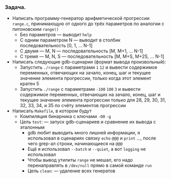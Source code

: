### Задача.

- Написать программу-генератор арифметической прогрессии `range.c`, принимающую от одного до трёх параметров по аналогии с питоновским `range()`
    - Без параметров — выводит `help`
    - С одним параметром N — выводит в столбик последовательность [0, 1, … N-1]
    - С двумя — M, N — последовательность [M, M+1, … N-1]
    - С тремя — M, N, S — последовательность [M, M+S, M+2S, … N-1] 
- Написать следующие gdb-сценарии (формат вывода произвольный):
    - Запустить `./range` с параметрами `1` `12` и вывести содержимое переменных, отвечающих на зачало, конец, шаг и текущее значение элемента прогрессии, только когда этот элемент кратен 5
    - Запустить `./range` с параметрами `-100` `100` `3` и вывести содержимое переменных, отвечающих на зачало, конец, шаг и текущее значение элемента прогрессии только для 28, 29, 30, 31, 32, 33, 34, и 35 по счёту элементов прогрессии 
- Написать `Makefile`, в котором будут
    - Компиляция бинарника с ключами `-O0` `-g`
    - Цель `test`: — запуск gdb-сценариев и сравнение их вывода с эталонным
        - gdb любит выводить много лишней информации, я использовал в сценариях связку `echo` `@@@` и `print` …, после чего grep-ал строки, начинающиеся на `@@@`
        - Ещё я использовал `--batch` и `--quiet`, а вот `logging` не использовал
        - Чтобы вывод утилиты `range` не мешал, его надо перенаправлять в `/dev/null` прямо в самой команде `run` 
        - Цель `clean`: — удаление всех генератов 